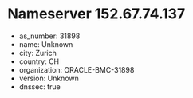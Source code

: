 # Nameserver 152.67.74.137

* as_number: 31898
* name: Unknown
* city: Zurich
* country: CH
* organization: ORACLE-BMC-31898
* version: Unknown
* dnssec: true

